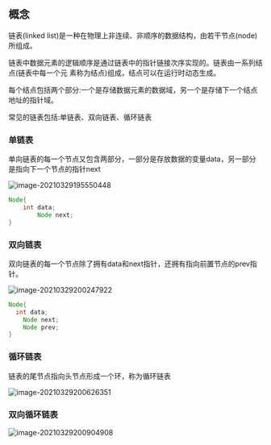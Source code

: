 ## 概念

链表(linked list)是一种在物理上非连续、非顺序的数据结构，由若干节点(node)所组成。

链表中数据元素的逻辑顺序是通过链表中的指针链接次序实现的。链表由一系列结点(链表中每一个元
素称为结点)组成，结点可以在运行时动态生成。

每个结点包括两个部分:一个是存储数据元素的数据域，另一个是存储下一个结点地址的指针域。

常见的链表包括:单链表、双向链表、循环链表

### 单链表

单向链表的每一个节点又包含两部分，一部分是存放数据的变量data，另一部分是指向下一个节点的指针next

![image-20210329195550448](https://elgchat-oss.oss-accelerate.aliyuncs.com/elgchat/2021_03_29/image-20210329195550448.png)

```java
Node{
    int data;
		Node next; 
}
```

### 双向链表

双向链表的每一个节点除了拥有data和next指针，还拥有指向前置节点的prev指针。

![image-20210329200247922](https://elgchat-oss.oss-accelerate.aliyuncs.com/elgchat/2021_03_29/image-20210329200247922.png)

```java
Node{
  int data;
	Node next;
	Node prev; 
}
```

### 循环链表

链表的尾节点指向头节点形成一个环，称为循环链表

![image-20210329200626351](https://elgchat-oss.oss-accelerate.aliyuncs.com/elgchat/2021_03_29/image-20210329200626351.png)

### 双向循环链表

![image-20210329200904908](https://elgchat-oss.oss-accelerate.aliyuncs.com/elgchat/2021_03_29/image-20210329200904908.png)

